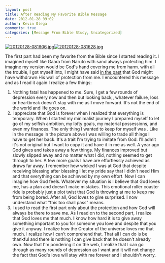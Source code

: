 ```yaml
---
layout: post
title: After Reading My Favorite Bible Message
date: 2012-01-28 09:02
author: Kevin Olega
comments: true
categories: [Message From Bible Study, Uncategorized]
---
```

<a href="http://minimalchanges.com/blog/wp-content/uploads/2012/01/20120128-081606.jpg"><img src="http://minimalchanges.com/blog/wp-content/uploads/2012/01/20120128-081606.jpg" alt="20120128-081606.jpg" class="alignnone size-full" /></a><a href="http://minimalchanges.com/blog/wp-content/uploads/2012/01/20120128-081628.jpg"><img src="http://minimalchanges.com/blog/wp-content/uploads/2012/01/20120128-081628.jpg" alt="20120128-081628.jpg" class="alignnone size-full" /></a>

The first part had been my favorite from the Bible since I started reading it. I imagined myself like Gaara from Naruto with sand always protecting him. I imagine my version would be God's hand covering me from harm. with all the trouble, I got myself into, I might have said <a href="http://minimalchanges.com/main-character-refuses-to-stay-down-things-turn-up/">in the past</a> that God might have withdrawn His wall of protection from me. I encountered this message and as I read it again I realize a few things:
1. Nothing fatal has happened to me. Sure, I get a few rounds of depression every now and then but looking back,, whatever failure, loss or heartbreak doesn't stay with me as I move forward. It's not the end of the world and life goes on. 
2. I appreciate that God is forever when I realized that everything is temporary. When I started my minimalist journey I prepared myself to let go of my selfish ambition, my lofty goals, my material possessions, and even my finances. The only thing I wanted to keep for myself was . Like in the message in the picture above I was willing to trade all things I have to get her back. It's a trait I'm trying to imitate from God. I'll admit it's not original but I want to copy it and have it in me as well. A year ago God gives and takes away a few things. My finances improved but  slowly slipped away and no matter what I did, nothing seemed to get through to her. A few more goals I have are effortlessly achieved as  draws far away. I remember how wicked I was at God that despite receiving blessing after blessing I let my pride say that I didn't need Him and that everything can be achieved by my own effort. Now I can imagine how God feels. Whatever my situation is I believe that God loves me, has a plan and doesn't make mistakes. This emotional roller coaster ride is probably just a plot twist that God is throwing at me to keep me from being bored. After all, God loves to give surprised. I now understand what "this too shall pass" means. 
3. I used to read the first part only about the protection and how God will always be there to save me. As I read on to the second part, I realize that God loves me that much. I know how hard it is to give away something important to you for someone you love and despite that you give it anyway. I realize how the Creator of the universe loves me that much. I realize how I can't comprehend that. That all I can do is be thankful and there is nothing I can give back that he doesn't already own. Now that I'm pondering it on the web, I realize that I can go through as many rounds of depression as I want and it will not change the fact that God's love will stay with me forever and I shouldn't worry.
